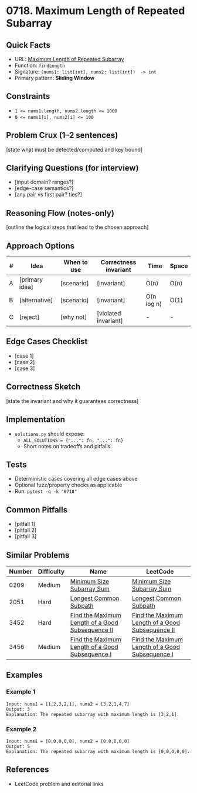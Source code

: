 # 0718. Maximum Length of Repeated Subarray

## Quick Facts

- URL: [Maximum Length of Repeated Subarray](https://leetcode.com/problems/maximum-length-of-repeated-subarray/)
- Function: `findLength`
- Signature: `(nums1: list[int], nums2: list[int])  -> int`
- Primary pattern: **Sliding Window**

## Constraints

- `1 <= nums1.length, nums2.length <= 1000`
- `0 <= nums1[i], nums2[i] <= 100`

## Problem Crux (1–2 sentences)

[state what must be detected/computed and key bound]

## Clarifying Questions (for interview)

- [input domain? ranges?]
- [edge-case semantics?]
- [any pair vs first pair? ties?]

## Reasoning Flow (notes-only)

[outline the logical steps that lead to the chosen approach]

## Approach Options

| # | Idea | When to use | Correctness invariant | Time | Space |
|---|------|-------------|-----------------------|------|-------|
| A | [primary idea] | [scenario] | [invariant] | O(n) | O(n) |
| B | [alternative] | [scenario] | [invariant] | O(n log n) | O(1) |
| C | [reject] | [why not] | [violated invariant] | - | - |

## Edge Cases Checklist

- [case 1]
- [case 2]
- [case 3]

## Correctness Sketch

[state the invariant and why it guarantees correctness]

## Implementation

- `solutions.py` should expose:
  - `ALL_SOLUTIONS = {"...": fn, "...": fn}`
  - Short notes on tradeoffs and pitfalls.

## Tests

- Deterministic cases covering all edge cases above
- Optional fuzz/property checks as applicable
- Run: `pytest -q -k "0718"`

## Common Pitfalls

- [pitfall 1]
- [pitfall 2]
- [pitfall 3]

## Similar Problems

| Number | Difficulty | Name | LeetCode |
|---|---|---|---|
| 0209 | Medium | [Minimum Size Subarray Sum](../0209-minimum-size-subarray-sum/readme.md) | [Minimum Size Subarray Sum](https://leetcode.com/problems/minimum-size-subarray-sum/) |
| 2051 | Hard | [Longest Common Subpath](../2051-longest-common-subpath/readme.md) | [Longest Common Subpath](https://leetcode.com/problems/longest-common-subpath/) |
| 3452 | Hard | [Find the Maximum Length of a Good Subsequence II](../3452-find-the-maximum-length-of-a-good-subsequence-ii/readme.md) | [Find the Maximum Length of a Good Subsequence II](https://leetcode.com/problems/find-the-maximum-length-of-a-good-subsequence-ii/) |
| 3456 | Medium | [Find the Maximum Length of a Good Subsequence I](../3456-find-the-maximum-length-of-a-good-subsequence-i/readme.md) | [Find the Maximum Length of a Good Subsequence I](https://leetcode.com/problems/find-the-maximum-length-of-a-good-subsequence-i/) |

## Examples

### Example 1

```text
Input: nums1 = [1,2,3,2,1], nums2 = [3,2,1,4,7]
Output: 3
Explanation: The repeated subarray with maximum length is [3,2,1].
```

### Example 2

```text
Input: nums1 = [0,0,0,0,0], nums2 = [0,0,0,0,0]
Output: 5
Explanation: The repeated subarray with maximum length is [0,0,0,0,0].
```

## References

- LeetCode problem and editorial links
